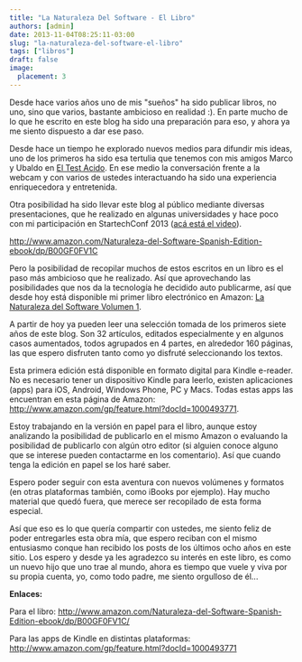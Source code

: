 ```yaml
---
title: "La Naturaleza Del Software - El Libro"
authors: [admin]
date: 2013-11-04T08:25:11-03:00
slug: "la-naturaleza-del-software-el-libro"
tags: ["libros"]
draft: false
image:
  placement: 3
---
```


Desde hace varios años uno de mis "sueños" ha sido publicar libros, no
uno, sino que varios, bastante ambicioso en realidad :). En parte mucho
de lo que he escrito en este blog ha sido una preparación para eso, y
ahora ya me siento dispuesto a dar ese paso.

Desde hace un tiempo he explorado nuevos medios para difundir mis ideas,
uno de los primeros ha sido esa tertulia que tenemos con mis amigos
Marco y Ubaldo en [El Test Acido](http://www.eltestacido.cl). En ese
medio la conversación frente a la webcam y con varios de ustedes
interactuando ha sido una experiencia enriquecedora y entretenida.

Otra posibilidad ha sido llevar este blog al público mediante diversas
presentaciones, que he realizado en algunas universidades y hace poco
con mi participación en StartechConf 2013 ([acá está el video](https://vimeo.com/77928658)).

<http://www.amazon.com/Naturaleza-del-Software-Spanish-Edition-ebook/dp/B00GF0FV1C>

Pero la posibilidad de recopilar muchos de estos escritos en un libro es
el paso más ambicioso que he realizado. Así que aprovechando las
posibilidades que nos da la tecnología he decidido auto publicarme, así
que desde hoy está disponible mi primer libro electrónico en Amazon: 
[La Naturaleza del Software Volumen 1](http://www.amazon.com/Naturaleza-del-Software-Spanish-Edition-ebook/dp/B00GF0FV1C).

A partir de hoy ya pueden leer una selección tomada de los primeros
siete años de este blog. Son 32 artículos, editados especialmente y en
algunos casos aumentados, todos agrupados en 4 partes, en alrededor 160
páginas, las que espero disfruten tanto como yo disfruté seleccionando
los textos.

Esta primera edición está disponible en formato digital para Kindle
e-reader. No es necesario tener un dispositivo Kindle para leerlo,
existen aplicaciones (apps) para iOS, Android, Windows Phone, PC y Macs.
Todas estas apps las encuentran en esta página de Amazon:
<http://www.amazon.com/gp/feature.html?docId=1000493771>.

Estoy trabajando en la versión en papel para el libro, aunque estoy
analizando la posibilidad de publicarlo en el mismo Amazon o evaluando
la posibilidad de publicarlo con algún otro editor (si alguien conoce
alguno que se interese pueden contactarme en los comentario). Así que
cuando tenga la edición en papel se los haré saber.

Espero poder seguir con esta aventura con nuevos volúmenes y formatos
(en otras plataformas también, como iBooks por ejemplo). Hay mucho
material que quedó fuera, que merece ser recopilado de esta forma
especial.

Así que eso es lo que quería compartir con ustedes, me siento feliz de
poder entregarles esta obra mía, que espero reciban con el mismo
entusiasmo conque han recibido los posts de los últimos ocho años en
este sitio. Los espero y desde ya les agradezco su interés en este
libro, es como un nuevo hijo que uno trae al mundo, ahora es tiempo que
vuele y viva por su propia cuenta, yo, como todo padre, me siento
orgulloso de él\...

**Enlaces:**

Para el libro:
<http://www.amazon.com/Naturaleza-del-Software-Spanish-Edition-ebook/dp/B00GF0FV1C/>

Para las apps de Kindle en distintas plataformas:
<http://www.amazon.com/gp/feature.html?docId=1000493771>
